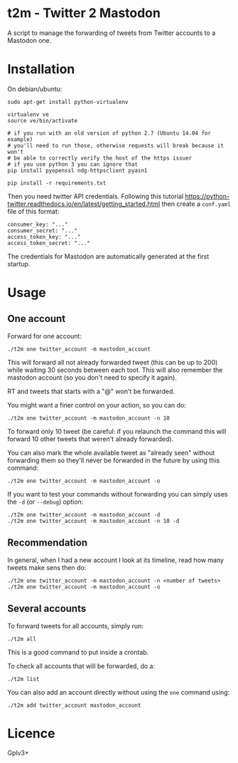 # t2m - Twitter 2 Mastodon

A script to manage the forwarding of tweets from Twitter accounts to a Mastodon one.

# Installation

On debian/ubuntu:

    sudo apt-get install python-virtualenv

    virtualenv ve
    source ve/bin/activate

    # if you run with an old version of python 2.7 (Ubuntu 14.04 for example)
    # you'll need to run those, otherwise requests will break because it won't
    # be able to correctly verify the host of the https issuer
    # if you use python 3 you can ignore that
    pip install pyopenssl ndg-httpsclient pyasn1

    pip install -r requirements.txt

Then you need twitter API credentials. Following this tutorial https://python-twitter.readthedocs.io/en/latest/getting_started.html then create a `conf.yaml` file of this format:

    consumer_key: "..."
    consumer_secret: "..."
    access_token_key: "..."
    access_token_secret: "..."

The credentials for Mastodon are automatically generated at the first startup.

# Usage

## One account

Forward for one account:

    ./t2m one twitter_account -m mastodon_account

This will forward all not already forwarded tweet (this can be up to 200) while
waiting 30 seconds between each toot. This will also remember the mastodon account (so you don't need to specify it again).

RT and tweets that starts with a "@" won't be forwarded.

You might want a finer control on your action, so you can do:

    ./t2m one twitter_account -m mastodon_account -n 10

To forward only 10 tweet (be careful: if you relaunch the command this will forward 10 other tweets that weren't already forwarded).

You can also mark the whole available tweet as "already seen" without forwarding them so they'll never be forwarded in the future by using this command:

    ./t2m one twitter_account -m mastodon_account -o

If you want to test your commands without forwarding you can simply uses the `-d` (or `--debug`) option:

    ./t2m one twitter_account -m mastodon_account -d
    ./t2m one twitter_account -m mastodon_account -n 10 -d

## Recommendation

In general, when I had a new account I look at its timeline, read how many tweets make sens then do:

    ./t2m one twitter_account -m mastodon_account -n <number of tweets>
    ./t2m one twitter_account -m mastodon_account -o

## Several accounts

To forward tweets for all accounts, simply run:

    ./t2m all

This is a good command to put inside a crontab.

To check all accounts that will be forwarded, do a:

    ./t2m list

You can also add an account directly without using the `one` command using:

    ./t2m add twitter_account mastodon_account


# Licence

Gplv3+
